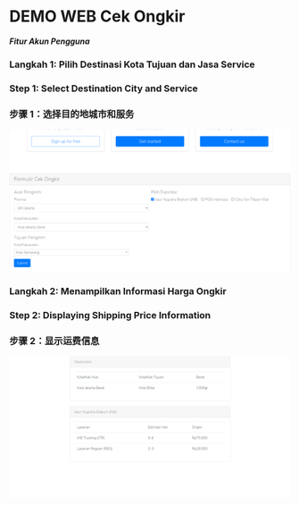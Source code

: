 # DEMO WEB Cek Ongkir

_**Fitur Akun Pengguna**_
### Langkah 1: Pilih Destinasi Kota Tujuan dan Jasa Service
### Step 1: Select Destination City and Service
### 步骤 1：选择目的地城市和服务
![Setting Destination Screen](https://github.com/AriMulianandaSiregar/-CekOngkirNow/blob/main/LaravelOngkir%20Gambar%20Demo%20Web/setting%20destination%20page.png)

### Langkah 2: Menampilkan Informasi Harga Ongkir
### Step 2: Displaying Shipping Price Information
### 步骤 2：显示运费信息
![Shipping Costs Screen](https://github.com/AriMulianandaSiregar/-CekOngkirNow/blob/main/LaravelOngkir%20Gambar%20Demo%20Web/shipping%20costs%20page.png)

